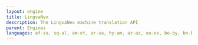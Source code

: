 ```yaml
---
layout: engine
title: LingvaNex
description: The LingvaNex machine translation API
parent: Engines
languages: af-za, sq-al, am-et, ar-sa, hy-am, az-az, eu-es, be-by, bn-bd, bs-ba, bg-bg, ca-es, ceb-ph, ny-mw, zh-Hans-cn, zh-Hant-tw, co-fr, ht-ht, hr-hr, cs-cz, da-dk, nl-nl, en-us, eo, et-ee, fi-fi, fr-ca, fy-nl, gl-es, ka-ge, de-de, el-gr, gu-in, ha-ne, haw-us, he-il, hi-in, hmn-cn, hu-hu, is-is, ig-ng, id-id, ga-ie, it-it, ja-jp, jv-id, kn-in, kk-kz, km-kh, rw-rw, ko-kr, ku-ir, ky-kg, lo-la, la-vat, lv-lv, lt-lt, lb-lu, mk-mk, mg-mg, ms-my, ml-in, mt-mt, mi-nz, mr-in, mn-mn, my-mm, ne-np, no-no, or-or, ps-af, fa-ir, pl-pl, pt-pt, pa-pk, ro-ro, ru-ru, sm-ws, gd-gb, sr-Cyrl-rs, st-ls, sn-zw, sd-pk, si-lk, sk-sk, sl-si, so-so, es-es, su-id, sw-tz, sv-se, tl-ph, tg-tj, ta-in, tt-tt, te-in, th-th, tr-tr, tk-tk, uk-ua, ur-pk, ug-ug, uz-uz, vi-vn, cy-gb, xh-za, yi-il, yo-ng, zu-za
---
```


